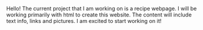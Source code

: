 Hello! The current project that I am working on is a recipe webpage. I will be working primarily with html to create this website. The content will include text info, links and pictures. I am excited to start working on it!